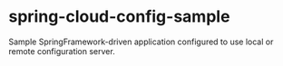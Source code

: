 spring-cloud-config-sample
==========================

Sample SpringFramework-driven application configured to use local or remote configuration server.